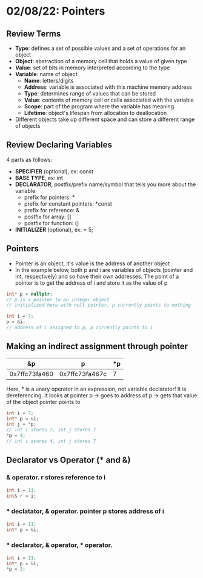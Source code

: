 # 02/08/22: Pointers

## Review Terms
- **Type**: defines a set of possible values and a set of operations for an object
- **Object**: abstraction of a memory cell that holds a value of given type
- **Value**: set of bits in memory interpreted according to the type
- **Variable**: name of object
    - **Name**: letters/digits
    - **Address**: variable is associated with this machine memory address
    - **Type**: determines range of values that can be stored
    - **Value**: contents of memory cell or cells associated with the variable 
    - **Scope**: part of the program where the variable has meaning
    - **Lifetime**: object's lifespan from allocation to deallocation
- Different objects take up different space and can store a different range of objects

## Review Declaring Variables
4 parts as follows:
- **SPECIFIER** (optional), ex: const
- **BASE TYPE**, ex: int
- **DECLARATOR**, postfix/prefix name/symbol that tells you more about the variable 
    - prefix for pointers: *
    - prefix for constant pointers: *const
    - prefix for reference: &
    - postfix for array: []
    - postfix for function: ()
- **INITIALIZER** (optional), ex: = 5;

## Pointers
- Pointer is an object, it's value is the address of another object
- In the example below, both p and i are variables of objects (pointer and int, respectively) and so have their own addresses. The point of a pointer is to get the address of i and store it as the value of p

``` cpp
int* p = nullptr; 
// p is a pointer to an integer object
// initialized here with null pointer, p currently points to nothing 

int i = 7;
p = &i; 
// address of i assigned to p, p currently points to i
```

## Making an indirect assignment through pointer
| **&p** | **p** | **\*p** |
| -- | - | -- |
| 0x7ffc73fa460 | 0x7ffc73fa467c | 7 |
 
Here, * is a unary operator in an expression, not variable declarator! It is dereferencing. It looks at pointer p -> goes to address of p -> gets that value of the object pointer points to

``` cpp
int i = 7;
int* p = &i;
int j = *p;
// int i stores 7, int j stores 7
*p = 4;
// int i stores 4, int j stores 7
```

## Declarator vs Operator (* and &)

### & operator. r stores reference to i
``` cpp
int i = 11;
int& r = i;
```

### * declatator, & operator. pointer p stores address of i
``` cpp
int i = 11;
int* p = &i;
```

### * declarator, & operator, * operator.
``` cpp
int i = 11;
int* p = &i;
*p = 2;
```